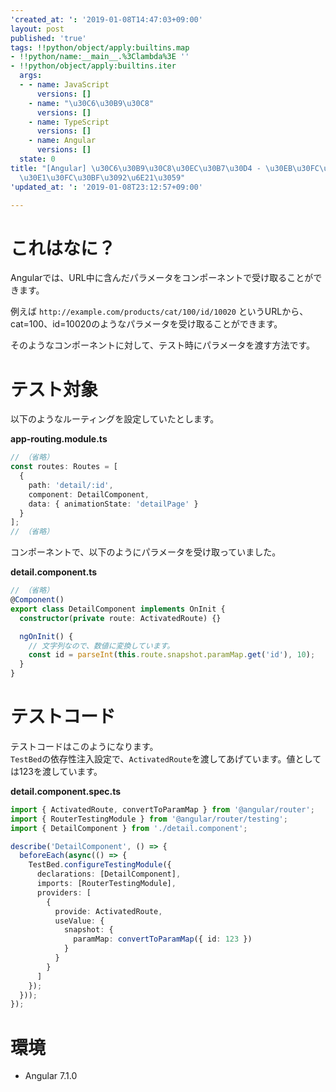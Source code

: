 ```yaml
---
'created_at: ': '2019-01-08T14:47:03+09:00'
layout: post
published: 'true'
tags: !!python/object/apply:builtins.map
- !!python/name:__main__.%3Clambda%3E ''
- !!python/object/apply:builtins.iter
  args:
  - - name: JavaScript
      versions: []
    - name: "\u30C6\u30B9\u30C8"
      versions: []
    - name: TypeScript
      versions: []
    - name: Angular
      versions: []
  state: 0
title: "[Angular] \u30C6\u30B9\u30C8\u30EC\u30B7\u30D4 - \u30EB\u30FC\u30C8\u30D1\u30E9\
  \u30E1\u30FC\u30BF\u3092\u6E21\u3059"
'updated_at: ': '2019-01-08T23:12:57+09:00'

---
```

# これはなに？  
  
Angularでは、URL中に含んだパラメータをコンポーネントで受け取ることができます。  
  
例えば `http://example.com/products/cat/100/id/10020` というURLから、cat=100、id=10020のようなパラメータを受け取ることができます。  
  
そのようなコンポーネントに対して、テスト時にパラメータを渡す方法です。  
  
# テスト対象  
  
以下のようなルーティングを設定していたとします。  
  
**app-routing.module.ts**  
```ts:app-routing.module.ts
// （省略）
const routes: Routes = [
  {
    path: 'detail/:id',
    component: DetailComponent,
    data: { animationState: 'detailPage' }
  }
];
// （省略）
```  
  
コンポーネントで、以下のようにパラメータを受け取っていました。  
  
**detail.component.ts**  
```ts:detail.component.ts
// （省略）
@Component()
export class DetailComponent implements OnInit {
  constructor(private route: ActivatedRoute) {}

  ngOnInit() {
    // 文字列なので、数値に変換しています。
    const id = parseInt(this.route.snapshot.paramMap.get('id'), 10);
  }
}
```  
  
# テストコード  
  
テストコードはこのようになります。  
`TestBed`の依存性注入設定で、`ActivatedRoute`を渡してあげています。値としては123を渡しています。  
  
**detail.component.spec.ts**  
```ts:detail.component.spec.ts
import { ActivatedRoute, convertToParamMap } from '@angular/router';
import { RouterTestingModule } from '@angular/router/testing';
import { DetailComponent } from './detail.component';

describe('DetailComponent', () => {
  beforeEach(async(() => {
    TestBed.configureTestingModule({
      declarations: [DetailComponent],
      imports: [RouterTestingModule],
      providers: [
        {
          provide: ActivatedRoute,
          useValue: {
            snapshot: {
              paramMap: convertToParamMap({ id: 123 })
            }
          }
        }
      ]
    });
  }));
});
```  
  
# 環境  
  
* Angular 7.1.0  
  
  
  
  
